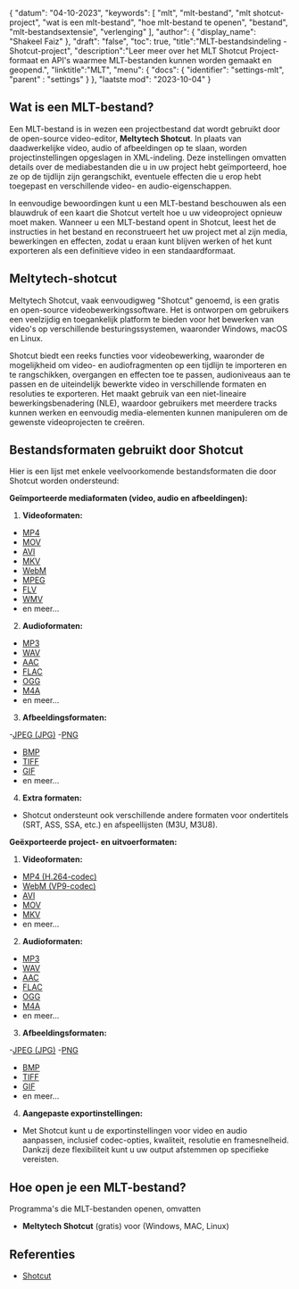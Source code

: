 {
"datum": "04-10-2023",
  "keywords": [
"mlt",
"mlt-bestand",
"mlt shotcut-project",
"wat is een mlt-bestand",
"hoe mlt-bestand te openen",
"bestand",
"mlt-bestandsextensie",
"verlenging"
],
  "author": {
"display_name": "Shakeel Faiz"
},
"draft": "false",
"toc": true,
"title":"MLT-bestandsindeling - Shotcut-project",
  "description":"Leer meer over het MLT Shotcut Project-formaat en API's waarmee MLT-bestanden kunnen worden gemaakt en geopend.",
"linktitle":"MLT",
  "menu": {
    "docs": {
      "identifier": "settings-mlt",
"parent" : "settings"
}
},
"laatste mod": "2023-10-04"
}

## Wat is een MLT-bestand?

Een MLT-bestand is in wezen een projectbestand dat wordt gebruikt door de open-source video-editor, **Meltytech Shotcut**. In plaats van daadwerkelijke video, audio of afbeeldingen op te slaan, worden projectinstellingen opgeslagen in XML-indeling. Deze instellingen omvatten details over de mediabestanden die u in uw project hebt geïmporteerd, hoe ze op de tijdlijn zijn gerangschikt, eventuele effecten die u erop hebt toegepast en verschillende video- en audio-eigenschappen.

In eenvoudige bewoordingen kunt u een MLT-bestand beschouwen als een blauwdruk of een kaart die Shotcut vertelt hoe u uw videoproject opnieuw moet maken. Wanneer u een MLT-bestand opent in Shotcut, leest het de instructies in het bestand en reconstrueert het uw project met al zijn media, bewerkingen en effecten, zodat u eraan kunt blijven werken of het kunt exporteren als een definitieve video in een standaardformaat.

## Meltytech-shotcut

Meltytech Shotcut, vaak eenvoudigweg "Shotcut" genoemd, is een gratis en open-source videobewerkingssoftware. Het is ontworpen om gebruikers een veelzijdig en toegankelijk platform te bieden voor het bewerken van video's op verschillende besturingssystemen, waaronder Windows, macOS en Linux.

Shotcut biedt een reeks functies voor videobewerking, waaronder de mogelijkheid om video- en audiofragmenten op een tijdlijn te importeren en te rangschikken, overgangen en effecten toe te passen, audioniveaus aan te passen en de uiteindelijk bewerkte video in verschillende formaten en resoluties te exporteren. Het maakt gebruik van een niet-lineaire bewerkingsbenadering (NLE), waardoor gebruikers met meerdere tracks kunnen werken en eenvoudig media-elementen kunnen manipuleren om de gewenste videoprojecten te creëren.

## Bestandsformaten gebruikt door Shotcut

Hier is een lijst met enkele veelvoorkomende bestandsformaten die door Shotcut worden ondersteund:

**Geïmporteerde mediaformaten (video, audio en afbeeldingen):**

1. **Videoformaten:**
    








- [MP4](/nl/video/mp4/)
- [MOV](/nl/video/mov/)
- [AVI](/nl/video/avi/)
- [MKV](/nl/video/mkv/)
- [WebM](/nl/video/webm/)
- [MPEG](/nl/video/mpeg/)
- [FLV](/nl/video/flv/)
- [WMV](/nl/video/wmv/)
- en meer...
2. **Audioformaten:**
    








- [MP3](/nl/audio/mp3/)
- [WAV](/nl/audio/wav/)
- [AAC](/nl/audio/aac/)
- [FLAC](/nl/audio/flac/)
- [OGG](/nl/audio/ogg/)
- [M4A](/nl/audio/m4a/)
- en meer...
3. **Afbeeldingsformaten:**
    








-[JPEG (JPG)](/nl/image/jpeg/)
-[PNG](/nl/afbeelding/png/)
- [BMP](/nl/image/bmp/)
- [TIFF](/nl/image/tiff/)
- [GIF](/nl/afbeelding/gif/)
- en meer...
4. **Extra formaten:**
    








- Shotcut ondersteunt ook verschillende andere formaten voor ondertitels (SRT, ASS, SSA, etc.) en afspeellijsten (M3U, M3U8).

**Geëxporteerde project- en uitvoerformaten:**

1. **Videoformaten:**
    








- [MP4 (H.264-codec)](/nl/video/mp4/)
- [WebM (VP9-codec)](/nl/video/webm/)
- [AVI](/nl/video/avi/)
- [MOV](/nl/video/mov/)
- [MKV](/nl/video/mkv/)
- en meer...
2. **Audioformaten:**
    








- [MP3](/nl/audio/mp3/)
- [WAV](/nl/audio/wav/)
- [AAC](/nl/audio/aac/)
- [FLAC](/nl/audio/flac/)
- [OGG](/nl/audio/ogg/)
- [M4A](/nl/audio/m4a/)
- en meer...
3. **Afbeeldingsformaten:**
    








-[JPEG (JPG)](/nl/image/jpeg/)
-[PNG](/nl/afbeelding/png/)
- [BMP](/nl/image/bmp/)
- [TIFF](/nl/image/tiff/)
- [GIF](/nl/afbeelding/gif/)
- en meer...
4. **Aangepaste exportinstellingen:**
    








- Met Shotcut kunt u de exportinstellingen voor video en audio aanpassen, inclusief codec-opties, kwaliteit, resolutie en framesnelheid. Dankzij deze flexibiliteit kunt u uw output afstemmen op specifieke vereisten.

## Hoe open je een MLT-bestand?

Programma's die MLT-bestanden openen, omvatten

- **Meltytech Shotcut** (gratis) voor (Windows, MAC, Linux)

## Referenties
* [Shotcut](https://en.wikipedia.org/wiki/Shotcut)
